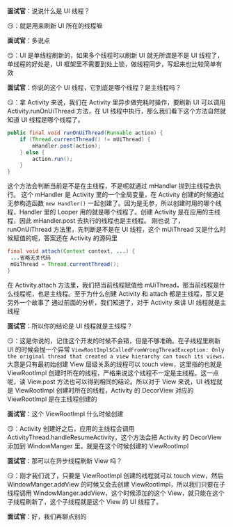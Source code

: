 **面试官**：说说什么是 UI 线程？
  
😏：就是用来刷新 UI 所在的线程嘛
  
**面试官**：多说点
  
😏：UI 是单线程刷新的，如果多个线程可以刷新 UI 就无所谓是不是 UI 线程了，单线程的好处是，UI 框架里不需要到处上锁，做线程同步，写起来也比较简单有效
  
**面试官**：你说的这个 UI 线程，它到底是哪个线程？是主线程吗？
  
😏：拿 Activity 来说，我们在 Activity 里异步做完耗时操作，要刷新 UI 可以调用 Activity.runOnUiThread 方法，在 UI 线程中执行，那么我们看下这个方法自然就知道 UI 线程是哪个线程了。
  
```java
public final void runOnUiThread(Runnable action) {
    if (Thread.currentThread() != mUiThread) {
        mHandler.post(action);
    } else {
        action.run();
    }
}
```
这个方法会判断当前是不是在主线程，不是呢就通过 mHandler 抛到主线程去执行。
这个 mHandler 是 Activity 里的一个全局变量，在 Activity 创建的时候通过无参构造函数 `new Handler()` 一起创建了。因为是无参，所以创建时用的哪个线程，Handler 里的 Looper 用的就是哪个线程了。创建 Activity 是在应用的主线程，因此 mHandler.post 去执行的线程也是主线程。
刚也说 了，runOnUiThread 方法里，先判断是不是在 UI 线程，这个 mUiThread 又是什么时候赋值的呢，答案还在 Activity 的源码里
```java
final void attach(Context context, ...) {
 ...省略无关代码
 mUiThread = Thread.currentThread();
}
```
在 Activity.attach 方法里，我们把当前线程赋值给 mUiThread，那当前线程是什么线程呢，也是主线程。至于为什么创建 Activity 和 attach 都是主线程，那又是另外一个故事了
通过前面的分析，我们知道了，对于 Activity 来讲 UI 线程就是主线程
  
**面试官**：所以你的结论是 UI 线程就是主线程？
  
😏：这是你说的，记住这个开发的时候不会错，但是不够准确。在子线程里刷新 UI 的时候会抛一个异常 `ViewRootImpl$CalledFromWrongThreadException: Only the original thread that created a view hierarchy can touch its views.` 大意是只有最初始创建 View 层级关系的线程可以 touch view，这里指的也就是 ViewRootImpl 创建时所在的线程，严格来说这个线程不一定是主线程。这一点呢，读 View.post 方法也可以得到相同的结论。所以对于 View 来说，UI 线程就是 ViewRootImpl 创建时所在的线程，Activity 的 DecorView 对应的 ViewRootImpl 是在主线程创建的
  
**面试官**：这个 ViewRootImpl 什么时候创建
  
😏：Activity 创建好之后，应用的主线程会调用 ActivityThread.handleResumeActivity，这个方法会把 Activity 的 DecorView 添加到 WindowManger 里，就是在这个时候创建的 ViewRootImpl
  
**面试官**：那可以在异步线程刷新 View 吗？
  
😏：刚才我们说了，只要是 ViewRootImpl 创建的线程就可以 touch view，然后 WindowManger.addView 的时候又会去创建 ViewRootImpl，所以我们只要在子线程调用 WindowManger.addView，这个时候添加的这个 View，就只能在这个子线程刷新了，这个子线程就是这个 View 的 UI 线程了。
  
**面试官**：好，我们再聊点别的